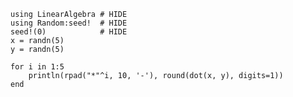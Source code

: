 <!--This file was generated, do not modify it.-->
````julia:ex1
using LinearAlgebra # HIDE
using Random:seed!  # HIDE
seed!(0)            # HIDE
x = randn(5)
y = randn(5)

for i in 1:5
    println(rpad("*"^i, 10, '-'), round(dot(x, y), digits=1))
end
````

